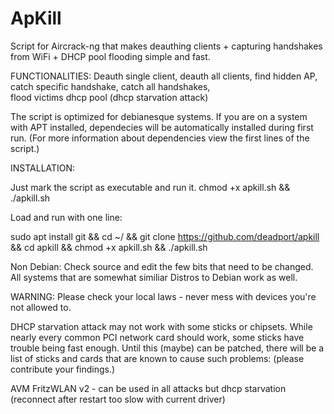 # ApKill
Script for Aircrack-ng that makes deauthing clients + capturing handshakes from WiFi + DHCP pool flooding simple and fast.

FUNCTIONALITIES: Deauth single client, deauth all clients, find hidden AP, catch specific handshake, catch all handshakes,    
                 flood victims dhcp pool (dhcp starvation attack)

The script is optimized for debianesque systems. If you are on a system with APT installed, dependecies will be automatically installed during first run. (For more information about dependencies view the first lines of the script.) 

INSTALLATION: 

Just mark the script as executable and run it. 
chmod +x apkill.sh && ./apkill.sh

Load and run with one line: 

sudo apt install git && cd ~/ && git clone https://github.com/deadport/apkill && cd apkill && chmod +x apkill.sh && ./apkill.sh

Non Debian: 
Check source and edit the few bits that need to be changed. All systems that are somewhat similiar Distros to Debian work as well.

WARNING: Please check your local laws - never mess with devices you're not allowed to.

DHCP starvation attack may not work with some sticks or chipsets. While nearly every common PCI network card should work, some sticks have
trouble being fast enough. Until this (maybe) can be patched, there will be a list of sticks and cards that are known to cause such problems:
(please contribute your findings.)

AVM FritzWLAN v2 - can be used in all attacks but dhcp starvation (reconnect after restart too slow with current driver)  


